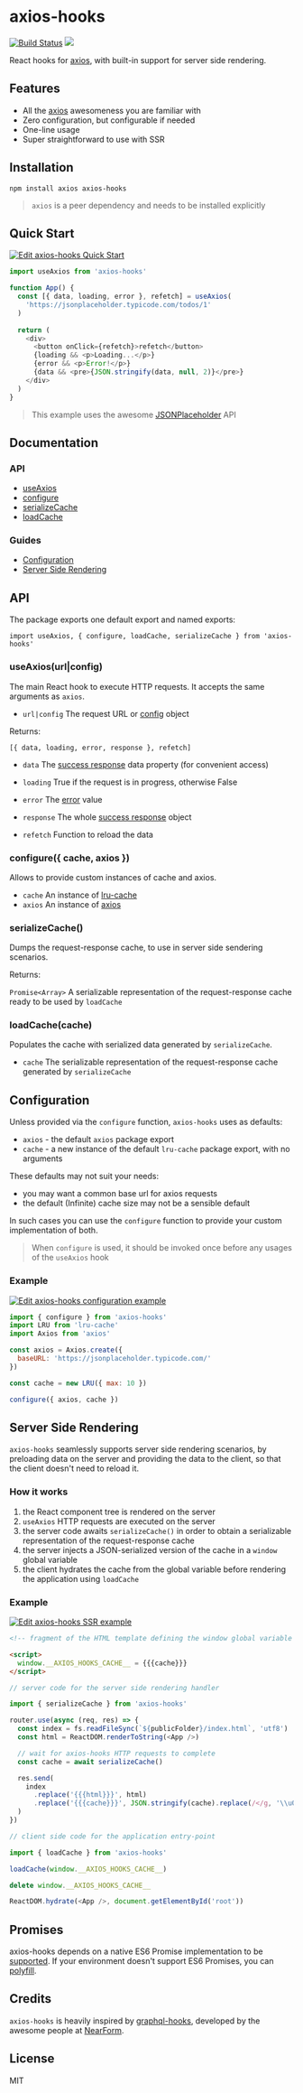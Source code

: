 # axios-hooks

[![Build Status](https://travis-ci.org/simoneb/axios-hooks.svg?branch=master)](https://travis-ci.org/simoneb/axios-hooks)
![](https://img.shields.io/npm/v/axios-hooks.svg?style=flat)

React hooks for [axios], with built-in support for server side rendering.

## Features

- All the [axios] awesomeness you are familiar with
- Zero configuration, but configurable if needed
- One-line usage
- Super straightforward to use with SSR

## Installation

`npm install axios axios-hooks`

> `axios` is a peer dependency and needs to be installed explicitly

## Quick Start

[![Edit axios-hooks Quick Start](https://codesandbox.io/static/img/play-codesandbox.svg)](https://codesandbox.io/s/2oxrlq8rjr)

```js
import useAxios from 'axios-hooks'

function App() {
  const [{ data, loading, error }, refetch] = useAxios(
    'https://jsonplaceholder.typicode.com/todos/1'
  )
  
  return (
    <div>
      <button onClick={refetch}>refetch</button>
      {loading && <p>Loading...</p>}
      {error && <p>Error!</p>}
      {data && <pre>{JSON.stringify(data, null, 2)}</pre>}
    </div>
  )
}
```

> This example uses the awesome [JSONPlaceholder](https://jsonplaceholder.typicode.com/) API

## Documentation

### API

- [useAxios](#useaxiosurlconfig)
- [configure](#configure-cache-axios-)
- [serializeCache](#serializeCache)
- [loadCache](#loadcachecache)

### Guides

- [Configuration](#configuration)
- [Server Side Rendering](#server-side-rendering)

## API

The package exports one default export and named exports:

`import useAxios, { configure, loadCache, serializeCache } from 'axios-hooks'`

### useAxios(url|config)

The main React hook to execute HTTP requests. It accepts the same arguments as `axios`.

- `url|config` The request URL or [config](https://github.com/axios/axios#request-config) object

Returns:

`[{ data, loading, error, response }, refetch]`

- `data` The [success response](https://github.com/axios/axios#response-schema) data property (for convenient access)
- `loading` True if the request is in progress, otherwise False
- `error` The [error](https://github.com/axios/axios#handling-errors) value
- `response` The whole [success response](https://github.com/axios/axios#response-schema) object

- `refetch` Function to reload the data

### configure({ cache, axios })

Allows to provide custom instances of cache and axios.

- `cache` An instance of [lru-cache](https://github.com/isaacs/node-lru-cache)
- `axios` An instance of [axios](https://github.com/axios/axios#creating-an-instance)

### serializeCache()

Dumps the request-response cache, to use in server side sendering scenarios.

Returns:

`Promise<Array>` A serializable representation of the request-response cache ready to be used by `loadCache`

### loadCache(cache)

Populates the cache with serialized data generated by `serializeCache`.

- `cache` The serializable representation of the request-response cache generated by `serializeCache`

## Configuration

Unless provided via the `configure` function, `axios-hooks` uses as defaults:

- `axios` - the default `axios` package export
- `cache` - a new instance of the default `lru-cache` package export, with no arguments

These defaults may not suit your needs:

- you may want a common base url for axios requests
- the default (Infinite) cache size may not be a sensible default

In such cases you can use the `configure` function to provide your custom implementation of both.

> When `configure` is used, it should be invoked once before any usages of the `useAxios` hook

### Example

[![Edit axios-hooks configuration example](https://codesandbox.io/static/img/play-codesandbox.svg)](https://codesandbox.io/s/oqvxw6mpyq)

```js
import { configure } from 'axios-hooks'
import LRU from 'lru-cache'
import Axios from 'axios'

const axios = Axios.create({
  baseURL: 'https://jsonplaceholder.typicode.com/'
})

const cache = new LRU({ max: 10 })

configure({ axios, cache })
```

## Server Side Rendering

`axios-hooks` seamlessly supports server side rendering scenarios, by preloading data on the server and providing the data to the client, so that the client doesn't need to reload it.

### How it works

1. the React component tree is rendered on the server
2. `useAxios` HTTP requests are executed on the server
3. the server code awaits `serializeCache()` in order to obtain a serializable representation of the  request-response cache
4. the server injects a JSON-serialized version of the cache in a `window` global variable
5. the client hydrates the cache from the global variable before rendering the application using `loadCache`

### Example

[![Edit axios-hooks SSR example](https://codesandbox.io/static/img/play-codesandbox.svg)](https://codesandbox.io/s/v83l3mjq57)

```html
<!-- fragment of the HTML template defining the window global variable -->

<script>
  window.__AXIOS_HOOKS_CACHE__ = {{{cache}}}
</script>
```

```js
// server code for the server side rendering handler

import { serializeCache } from 'axios-hooks'

router.use(async (req, res) => {
  const index = fs.readFileSync(`${publicFolder}/index.html`, 'utf8')
  const html = ReactDOM.renderToString(<App />)

  // wait for axios-hooks HTTP requests to complete
  const cache = await serializeCache()

  res.send(
    index
      .replace('{{{html}}}', html)
      .replace('{{{cache}}}', JSON.stringify(cache).replace(/</g, '\\u003c'))
  )
})
```

```js
// client side code for the application entry-point

import { loadCache } from 'axios-hooks'

loadCache(window.__AXIOS_HOOKS_CACHE__)

delete window.__AXIOS_HOOKS_CACHE__

ReactDOM.hydrate(<App />, document.getElementById('root'))
```

## Promises

axios-hooks depends on a native ES6 Promise implementation to be [supported](http://caniuse.com/promises). 
If your environment doesn't support ES6 Promises, you can [polyfill](https://github.com/jakearchibald/es6-promise).

## Credits

`axios-hooks` is heavily inspired by [graphql-hooks](https://github.com/nearform/graphql-hooks), 
developed by the awesome people at [NearForm](https://github.com/nearform).

## License

MIT

[axios]: https://github.com/axios/axios
